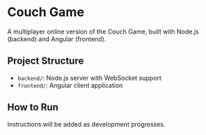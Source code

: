 # Couch Game

A multiplayer online version of the Couch Game, built with Node.js (backend) and Angular (frontend).

## Project Structure

- `backend/`: Node.js server with WebSocket support
- `frontend/`: Angular client application

## How to Run

Instructions will be added as development progresses.
